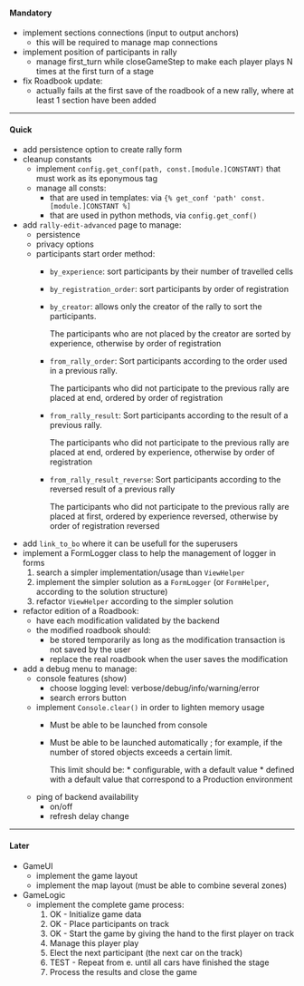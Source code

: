 
#### Mandatory

* implement sections connections (input to output anchors)
  * this will be required to manage map connections
* implement position of participants in rally
  * manage first_turn while closeGameStep to make each player plays N times at the first turn of a stage
* fix Roadbook update:
  * actually fails at the first save of the roadbook of a new rally, where at least 1 section have been added

<hr />

#### Quick

* add persistence option to create rally form
* cleanup constants
  * implement `config.get_conf(path, const.[module.]CONSTANT)` that must work as its eponymous tag
  * manage all consts:
     * that are used in templates: via `{% get_conf 'path' const.[module.]CONSTANT %]`
     * that are used in python methods, via `config.get_conf()`
* add `rally-edit-advanced` page to manage:
  * persistence
  * privacy options
  * participants start order method:
     * `by_experience`: sort participants by their number of travelled cells
     * `by_registration_order`: sort participants by order of registration
     * `by_creator`: allows only the creator of the rally to sort the participants.
          
         The participants who are not placed by the creator are sorted by experience, otherwise by order of registration
     * `from_rally_order`: Sort participants according to the order used in a previous rally.
     
         The participants who did not participate to the previous rally are placed at end,
            ordered by order of registration
     * `from_rally_result`: Sort participants according to the result of a previous rally.
     
         The participants who did not participate to the previous rally are placed at end,
            ordered by experience, otherwise by order of registration
     * `from_rally_result_reverse`: Sort participants according to the reversed result of a previous rally
     
         The participants who did not participate to the previous rally are placed at first,
            ordered by experience reversed, otherwise by order of registration reversed
* add `link_to_bo` where it can be usefull for the superusers
* implement a FormLogger class to help the management of logger in forms
  1. search a simpler implementation/usage than `ViewHelper`
  1. implement the simpler solution as a `FormLogger` (or `FormHelper`, according to the solution structure)
  1. refactor `ViewHelper` according to the simpler solution
* refactor edition of a Roadbook:
  * have each modification validated by the backend
  * the modified roadbook should:
     * be stored temporarily as long as the modification transaction is not saved by the user
     * replace the real roadbook when the user saves the modification
* add a debug menu to manage:
  * console features (show)
     * choose logging level: verbose/debug/info/warning/error
     * search errors button
  * implement `Console.clear()` in order to lighten memory usage
     * Must be able to be launched from console
     * Must be able to be launched automatically ; for example, if the number of stored objects exceeds a certain limit.
        
         This limit should be:
           * configurable, with a default value
           * defined with a default value that correspond to a Production environment
  * ping of backend availability
     * on/off
     * refresh delay change

<hr />

#### Later
  
* GameUI
  * implement the game layout 
  * implement the map layout (must be able to combine several zones)
* GameLogic
  * implement the complete game process:
     1. OK - Initialize game data
     1. OK - Place participants on track
     1. OK - Start the game by giving the hand to the first player on track
     1. Manage this player play
     1. Elect the next participant (the next car on the track)
     1. TEST - Repeat from e. until all cars have finished the stage
     1. Process the results and close the game
